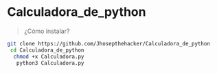 # Calculadora_de_python

> ¿Cómo instalar?

```bash
git clone https://github.com/Jhosepthehacker/Calculadora_de_python
 cd Calculadora_de_python
  chmod +x Calculadora.py
   python3 Calculadora.py
```
